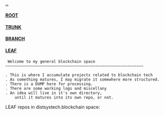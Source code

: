 #### [..](https://github.com/blairmunroakusa/distsystech)
#### [ROOT](https://github.com/blairmunroakusa)
#### [TRUNK](https://github.com/blairmunroakusaTRUNK)
#### [BRANCH](https://github.com/blairmunroakusaBRANCH)
#### [LEAF](https://github.com/blairmunroakusaLEAF)

```
 Welcome to my general blockchain space
~~~~~~~~~~~~~~~~~~~~~~~~~~~~~~~~~~~~~~~~~~~~~~~~~~~~~~~~~~~~

. This is where I accumulate projects related to blockchain tech
. As something matures, I may migrate it somewhere more structured.
. There is a DUMP here for processing.
. There are some working logs and miscellany
. An idea will live in it's own directory,
	until it matures into its own repo, or not.

```
LEAF repos in distsystech.blockchain space:

